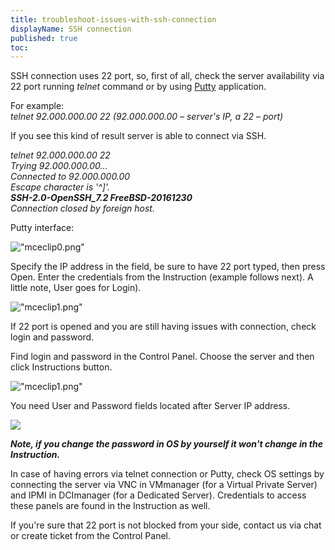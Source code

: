 ```yaml
---
title: troubleshoot-issues-with-ssh-connection
displayName: SSH connection
published: true
toc:
---
```


SSH connection uses 22 port, so, first of all, check the server availability via 22 port running _telnet_ command or by using [Putty](\"https://www.putty.org/\") application.


For example:  
_telnet 92.000.000.00 22 (92.000.000.00 – server's IP, а 22 – port)_


If you see this kind of result server is able to connect via SSH.

_telnet 92.000.000.00 22_  
_Trying 92.000.000.00..._  
_Connected to 92.000.000.00_  
_Escape character is '^\]'._  
_**SSH-2.0-OpenSSH\_7.2 FreeBSD-20161230**_  
_Connection closed by foreign host._


Putty interface:


![\"mceclip0.png\"](\"https://support.gcore.com/hc/article_attachments/360010081637/mceclip0.png\")


Specify the IP address in the field, be sure to have 22 port typed, then press Open. Enter the credentials from the Instruction (example follows next). A little note, User goes for Login).


![\"mceclip1.png\"](\"https://support.gcore.com/hc/article_attachments/360010185998/mceclip1.png\")



If 22 port is opened and you are still having issues with connection, check login and password.


Find login and password in the Control Panel. Choose the server and then click Instructions button.


![\"mceclip1.png\"](\"https://support.gcore.com/hc/article_attachments/360019259998/mceclip1.png\")


You need User and Password fields located after Server IP address.


![](\"https://support.gcore.com/hc/article_attachments/360000736678/mceclip1.png\")


_**Note, if you change the password in OS by yourself it won't change in the Instruction.**_


In case of having errors via telnet connection or Putty, check OS settings by connecting the server via VNC in VMmanager (for a Virtual Private Server) and IPMI in DCImanager (for a Dedicated Server). Credentials to access these panels are found in the Instruction as well.

If you're sure that 22 port is not blocked from your side, contact us via chat or create ticket from the Control Panel.
